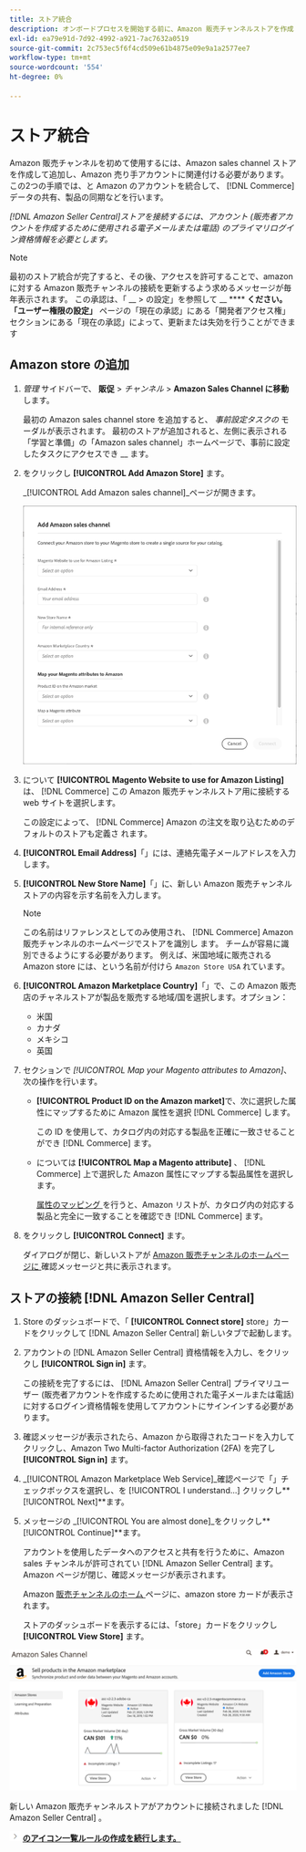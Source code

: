 ```yaml
---
title: ストア統合
description: オンボードプロセスを開始する前に、Amazon 販売チャンネルストアを作成 (追加) し、Amazon 売り手アカウントに関連付ける必要があります。
exl-id: ea79e91d-7d92-4992-a921-7ac7632a0519
source-git-commit: 2c753ec5f6f4cd509e61b4875e09e9a1a2577ee7
workflow-type: tm+mt
source-wordcount: '554'
ht-degree: 0%

---
```


# ストア統合

Amazon 販売チャンネルを初めて使用するには、Amazon sales channel ストアを作成して追加し、Amazon 売り手アカウントに関連付ける必要があります。 この2つの手順では、と Amazon のアカウントを統合して、 [!DNL Commerce] データの共有、製品の同期などを行います。

_[!DNL Amazon Seller Central]ストアを接続するには、アカウント (販売者アカウントを作成するために使用される電子メールまたは電話) のプライマリログイン資格情報を必要とします。_

>[!NOTE]
>
>最初のストア統合が完了すると、その後、アクセスを許可することで、amazon に対する Amazon 販売チャンネルの接続を更新するよう求めるメッセージが毎年表示されます。 この承認は、「 __ > の設定」を参照して __ **** **ください。「ユーザー権限の設定」** ページの「現在の承認」にある「開発者アクセス権」セクションにある「現在の承認」によって、更新または失効を行うことができます

## Amazon store の追加

1. _管理_ サイドバーで、 **販促** > _チャンネル_ > **Amazon Sales Channel に移動** します。

   最初の Amazon sales channel store を追加すると、 _事前設定タスクの_ モーダルが表示されます。 最初のストアが追加されると、左側に表示される [ ](./amazon-sales-channel-home.md) 「学習と準備」の「Amazon sales channel」ホームページで、事前に設定したタスクにアクセスでき __ ます。

1. をクリックし **[!UICONTROL Add Amazon Store]** ます。

   _[!UICONTROL Add Amazon sales channel]_ページが開きます。

   ![Amazon sales チャンネルストアを追加します。](assets/amazon-store-integration.png)

1. について **[!UICONTROL Magento Website to use for Amazon Listing]** は、 [!DNL Commerce] この Amazon 販売チャンネルストア用に接続する web サイトを選択します。

   この設定によって、 [!DNL Commerce] Amazon の注文を取り込むためのデフォルトのストアも定義さ [ ](./order-settings.md) れます。

1. **[!UICONTROL Email Address]**「」には、連絡先電子メールアドレスを入力します。

1. **[!UICONTROL New Store Name]**「」に、新しい Amazon 販売チャンネルストアの内容を示す名前を入力します。

   >[!NOTE]
   >
   >この名前はリファレンスとしてのみ使用され、 [!DNL Commerce] Amazon 販売チャンネルのホームページでストアを識別し [ ](./amazon-sales-channel-home.md) ます。 チームが容易に識別できるようにする必要があります。 例えば、米国地域に販売される Amazon store には、という名前が付けら `Amazon Store USA` れています。

1. **[!UICONTROL Amazon Marketplace Country]**「」で、この Amazon 販売店のチャネルストアが製品を販売する地域/国を選択します。オプション：

   - 米国
   - カナダ
   - メキシコ
   - 英国

1. セクションで _[!UICONTROL Map your Magento attributes to Amazon]_、次の操作を行います。

   - **[!UICONTROL Product ID on the Amazon market]**&#x200B;で、次に選択した属性にマップするために Amazon 属性を選択 [!DNL Commerce] します。

      この ID を使用して、カタログ内の対応する製品を正確に一致させることができ [!DNL Commerce] ます。

   - については **[!UICONTROL Map a Magento attribute]** 、 [!DNL Commerce] 上で選択した Amazon 属性にマップする製品属性を選択します。

      [属性のマッピング ](./ob-creating-magento-attributes.md) を行うと、Amazon リストが、カタログ内の対応する製品と完全に一致することを確認でき [!DNL Commerce] ます。

1. をクリックし **[!UICONTROL Connect]** ます。

   ダイアログが閉じ、新しいストアが [ Amazon 販売チャンネルのホームページに ](./amazon-sales-channel-home.md) 確認メッセージと共に表示されます。

## ストアの接続 [!DNL Amazon Seller Central]

1. Store のダッシュボードで、「 **[!UICONTROL Connect store]** store」カードをクリックして [!DNL Amazon Seller Central] 新しいタブで起動します。

1. アカウントの [!DNL Amazon Seller Central] 資格情報を入力し、をクリックし **[!UICONTROL Sign in]** ます。

   この接続を完了するには、 [!DNL Amazon Seller Central] プライマリユーザー (販売者アカウントを作成するために使用された電子メールまたは電話) に対するログイン資格情報を使用してアカウントにサインインする必要があります。

1. 確認メッセージが表示されたら、Amazon から取得されたコードを入力してクリックし、Amazon Two Multi-factor Authorization (2FA) を完了し **[!UICONTROL Sign in]** ます。

1. _[!UICONTROL Amazon Marketplace Web Service]_確認ページで「」チェックボックスを選択し、を [!UICONTROL I understand...] クリックし&#x200B;**[!UICONTROL Next]**ます。

1. メッセージの _[!UICONTROL You are almost done]_をクリックし&#x200B;**[!UICONTROL Continue]**ます。

   アカウントを使用したデータへのアクセスと共有を行うために、Amazon sales チャンネルが許可されてい [!DNL Amazon Seller Central] ます。 Amazon ページが閉じ、確認メッセージが表示されます。

   Amazon [ 販売チャンネルのホーム ](./amazon-sales-channel-home.md) ページに、amazon store カードが表示されます。

   ストアのダッシュボードを表示するには、「store」カードをクリックし **[!UICONTROL View Store]** ます。

![新しいストアカードを使用した Amazon セールスチャネルホーム](assets/asc-dashboard-after-2fa.png)

新しい Amazon 販売チャンネルストアがアカウントに接続されました [!DNL Amazon Seller Central] 。

![次 ](assets/btn-next.png) [**のアイコン一覧ルールの作成を続行します。**](./ob-create-listing-rule.md)
